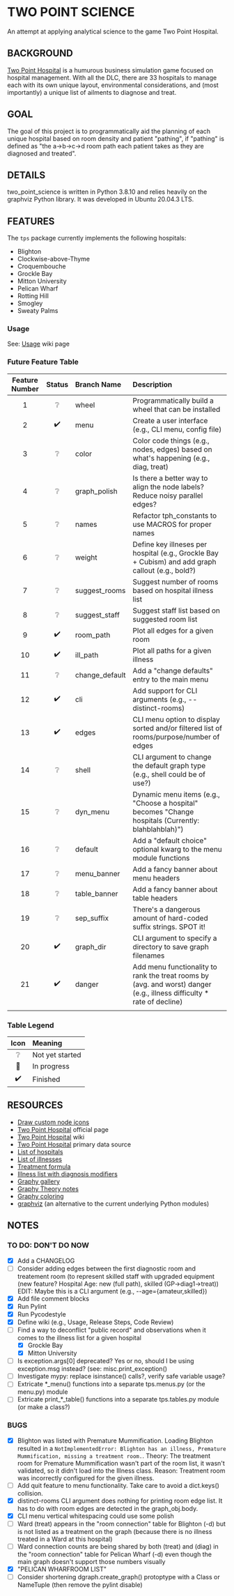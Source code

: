 # TWO POINT SCIENCE

An attempt at applying analytical science to the game Two Point Hospital.

## BACKGROUND

[Two Point Hospital](https://www.google.com/url?sa=t&rct=j&q=&esrc=s&source=web&cd=&cad=rja&uact=8&ved=2ahUKEwig1p_w0v3zAhWObc0KHWpMAfoQFnoECAQQAQ&url=http%3A%2F%2Fwww.twopointhospital.com%2F&usg=AOvVaw3GGa9E7TMAXQYTby7TBfyd) is a humurous business simulation game focused on hospital management.  With all the DLC, there are 33 hospitals to manage each with its own unique layout, environmental considerations, and (most importantly) a unique list of ailments to diagnose and treat.

## GOAL

The goal of this project is to programmatically aid the planning of each unique hospital based on room density and patient "pathing", if "pathing" is defined as "the a->b->c->d room path each patient takes as they are diagnosed and treated".

## DETAILS

two_point_science is written in Python 3.8.10 and relies heavily on the graphviz Python library.  It was developed in Ubuntu 20.04.3 LTS.

## FEATURES

The `tps` package currently implements the following hospitals:

- Blighton
- Clockwise-above-Thyme
- Croquembouche
- Grockle Bay
- Mitton University
- Pelican Wharf
- Rotting Hill
- Smogley
- Sweaty Palms

### Usage

See: [Usage](https://github.com/hark130/two_point_science/wiki/usage) wiki page

### Future Feature Table

| Feature Number | Status | Branch Name | Description |
| :------------: | :----: | :---------- | :---------- |
| 1  | ❔ | wheel | Programmatically build a wheel that can be installed |
| 2  | ✔️ | menu | Create a user interface (e.g., CLI menu, config file) |
| 3  | ❔ | color | Color code things (e.g., nodes, edges) based on what's happening (e.g., diag, treat) |
| 4  | ❔ | graph_polish | Is there a better way to align the node labels?  Reduce noisy parallel edges? |
| 5  | ❔ | names | Refactor tph_constants to use MACROS for proper names |
| 6  | ❔ | weight | Define key illneses per hospital (e.g., Grockle Bay + Cubism) and add graph callout (e.g., bold?) |
| 7  | ❔ | suggest_rooms | Suggest number of rooms based on hospital illness list |
| 8  | ❔ | suggest_staff | Suggest staff list based on suggested room list |
| 9  | ✔️ | room_path | Plot all edges for a given room |
| 10 | ✔️ | ill_path | Plot all paths for a given illness |
| 11 | ❔ | change_default | Add a "change defaults" entry to the main menu |
| 12 | ✔️ | cli | Add support for CLI arguments (e.g., --distinct-rooms) |
| 13 | ✔️ | edges | CLI menu option to display sorted and/or filtered list of rooms/purpose/number of edges |
| 14 | ❔ | shell | CLI argument to change the default graph type (e.g., shell could be of use?) |
| 15 | ❔ | dyn_menu | Dynamic menu items (e.g., "Choose a hospital" becomes "Change hospitals (Currently: blahblahblah)") |
| 16 | ❔ | default | Add a "default choice" optional kwarg to the menu module functions |
| 17 | ❔ | menu_banner | Add a fancy banner about menu headers |
| 18 | ❔ | table_banner | Add a fancy banner about table headers |
| 19 | ❔ | sep_suffix | There's a dangerous amount of hard-coded suffix strings.  SPOT it! |
| 20 | ✔️ | graph_dir | CLI argument to specify a directory to save graph filenames |
| 21 | ✔️ | danger | Add menu functionality to rank the treat rooms by (avg. and worst) danger (e.g., illness difficulty * rate of decline) |
|   |  |  |  |

### Table Legend

| Icon | Meaning |
| :--: | :------ |
| ❔ | Not yet started |
| 🚧 | In progress |
| ✔️ | Finished |

## RESOURCES

- [Draw custom node icons](https://networkx.org/documentation/latest/auto_examples/drawing/plot_custom_node_icons.html#sphx-glr-auto-examples-drawing-plot-custom-node-icons-py)
- [Two Point Hospital](https://www.google.com/url?sa=t&rct=j&q=&esrc=s&source=web&cd=&cad=rja&uact=8&ved=2ahUKEwig1p_w0v3zAhWObc0KHWpMAfoQFnoECAQQAQ&url=http%3A%2F%2Fwww.twopointhospital.com%2F&usg=AOvVaw3GGa9E7TMAXQYTby7TBfyd) official page
- [Two Point Hospital](https://en.wikipedia.org/wiki/Two_Point_Hospital) wiki
- [Two Point Hospital](https://two-point-hospital.fandom.com/wiki/Two_Point_Hospital_Wiki) primary data source
- [List of hospitals](https://two-point-hospital.fandom.com/wiki/Hospitals)
- [List of illnesses](https://gamefaqs.gamespot.com/pc/230622-two-point-hospital/faqs/76595/list-of-illnesses)
- [Treatment formula](https://www.reddit.com/r/TwoPointHospital/comments/b3x2ky/treatment_formula/)
- [Illness list with diagnosis modifiers](https://www.reddit.com/r/TwoPointHospital/comments/9husy9/full_illnesses_and_diagnosis_modifiers_finally/)
- [Graphy gallery](https://www.python-graph-gallery.com/)
- [Graphy Theory notes](https://math.stackexchange.com/questions/655589/what-is-difference-between-cycle-path-and-circuit-in-graph-theory)
- [Graphy coloring](https://en.wikipedia.org/wiki/Graph_coloring)
- [graphviz](http://graphviz.org/documentation/) (an alternative to the current underlying Python modules)

## NOTES

### TO DO: DON'T DO NOW

- [X] Add a CHANGELOG
- [ ] Consider adding edges between the first diagnostic room and treatement room (to represent skilled staff with upgraded equipment (new feature?  Hospital Age: new (full path), skilled (GP->diag1->treat))  EDIT: Maybe this is a CLI argument (e.g., --age={amateur,skilled})
- [X] Add file comment blocks
- [X] Run Pylint
- [X] Run Pycodestyle
- [X] Define wiki (e.g., Usage, Release Steps, Code Review)
- [ ] Find a way to deconflict "public record" and observations when it comes to the illness list for a given hospital
	- [X] Grockle Bay
	- [X] Mitton University
- [ ] Is exception.args[0] deprecated?  Yes or no, should I be using exception.msg instead?  (see: misc.print_exception()
- [ ] Investigate mypy: replace isinstance() calls?, verify safe variable usage?
- [ ] Extricate *_menu() functions into a separate tps.menus.py (or the menu.py) module
- [ ] Extricate print_*_table() functions into a separate tps.tables.py module (or make a class?)

### BUGS

- [X] Blighton was listed with Premature Mummification.  Loading Blighton resulted in a `NotImplementedError: Blighton has an illness, Premature Mummification, missing a treatment room.`.  Theory: The treatment room for Premature Mummification wasn't part of the room list, it wasn't validated, so it didn't load into the Illness class.  Reason: Treatment room was incorrectly configured for the given illness.
- [ ] Add quit feature to menu functionality.  Take care to avoid a dict.keys() collision.
- [X] distinct-rooms CLI argument does nothing for printing room edge list.  It has to do with room edges are detected in the graph_obj.body.
- [X] CLI menu vertical whitespacing could use some polish
- [ ] Ward (treat) appears in the "room connection" table for Blighton (-d) but is not listed as a treatment on the graph (because there is no illness treated in a Ward at this hospital)
- [ ] Ward connection counts are being shared by both (treat) and (diag) in the "room connection" table for Pelican Wharf (-d) even though the main graph doesn't support those numbers visually
- [X] "PELICAN WHARFROOM LIST"
- [ ] Consider shortening dgraph.create_graph() protoptype with a Class or NameTuple (then remove the pylint disable)
